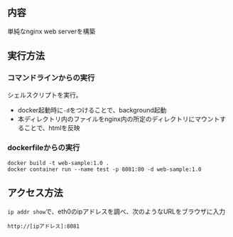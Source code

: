 ## 内容
単純なnginx web serverを構築

## 実行方法
### コマンドラインからの実行
シェルスクリプトを実行。
- docker起動時に`-d`をつけることで、background起動
- 本ディレクトリ内のファイルをnginx内の所定のディレクトリにマウントすることで、htmlを反映

### dockerfileからの実行
```
docker build -t web-sample:1.0 .
docker container run --name test -p 8081:80 -d web-sample:1.0
```

## アクセス方法
`ip addr show`で、eth0のipアドレスを調べ、次のようなURLをブラウザに入力
```
http://[ipアドレス]:8081
```
